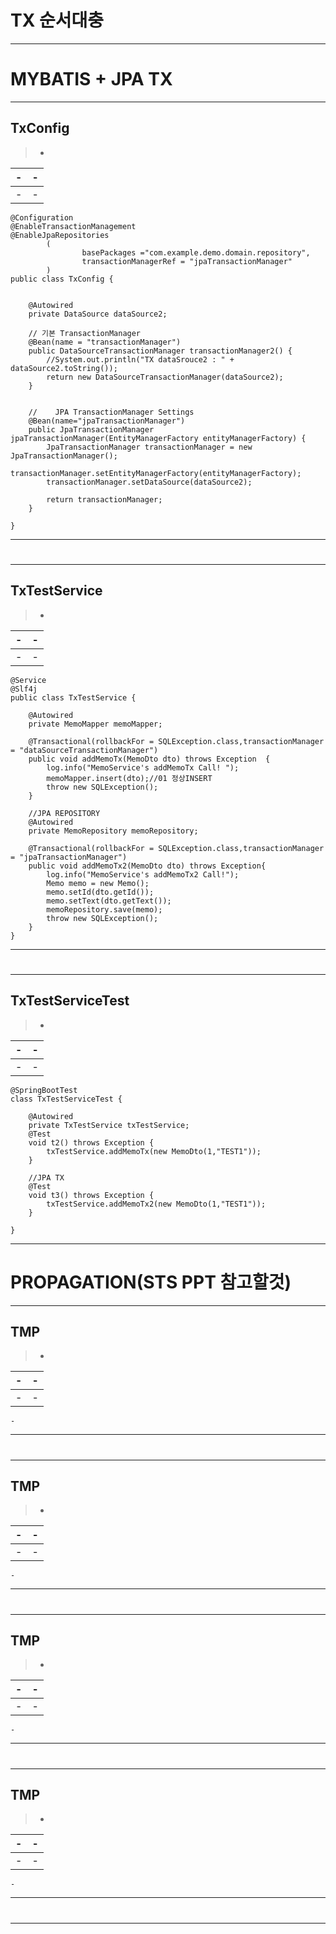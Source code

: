 # TX 순서대충

---
# MYBATIS  + JPA TX  
---


TxConfig
---
> - <br>

|-|-|
|-|-|
|-|-|

```
@Configuration
@EnableTransactionManagement
@EnableJpaRepositories
        (
                basePackages ="com.example.demo.domain.repository",
                transactionManagerRef = "jpaTransactionManager"
        )
public class TxConfig {


    @Autowired
    private DataSource dataSource2;

    // 기본 TransactionManager
    @Bean(name = "transactionManager")
    public DataSourceTransactionManager transactionManager2() {
        //System.out.println("TX dataSrouce2 : " + dataSource2.toString());
        return new DataSourceTransactionManager(dataSource2);
    }


    //    JPA TransactionManager Settings
    @Bean(name="jpaTransactionManager")
    public JpaTransactionManager  jpaTransactionManager(EntityManagerFactory entityManagerFactory) {
        JpaTransactionManager transactionManager = new JpaTransactionManager();
        transactionManager.setEntityManagerFactory(entityManagerFactory);
        transactionManager.setDataSource(dataSource2);

        return transactionManager;
    }

}
```

---
#
---


TxTestService
---
> - <br>

|-|-|
|-|-|
|-|-|

```
@Service
@Slf4j
public class TxTestService {

    @Autowired
    private MemoMapper memoMapper;

    @Transactional(rollbackFor = SQLException.class,transactionManager = "dataSourceTransactionManager")
    public void addMemoTx(MemoDto dto) throws Exception	 {
        log.info("MemoService's addMemoTx Call! ");
        memoMapper.insert(dto);//01 정상INSERT
        throw new SQLException();
    }

    //JPA REPOSITORY
    @Autowired
    private MemoRepository memoRepository;

    @Transactional(rollbackFor = SQLException.class,transactionManager = "jpaTransactionManager")
    public void addMemoTx2(MemoDto dto) throws Exception{
        log.info("MemoService's addMemoTx2 Call!");
        Memo memo = new Memo();
        memo.setId(dto.getId());
        memo.setText(dto.getText());
        memoRepository.save(memo);
        throw new SQLException();
    }
}
```

---
#
---


TxTestServiceTest
---
> - <br>

|-|-|
|-|-|
|-|-|

```
@SpringBootTest
class TxTestServiceTest {

    @Autowired
    private TxTestService txTestService;
    @Test
    void t2() throws Exception {
        txTestService.addMemoTx(new MemoDto(1,"TEST1"));
    }

    //JPA TX
    @Test
    void t3() throws Exception {
        txTestService.addMemoTx2(new MemoDto(1,"TEST1"));
    }

}
```

---
# PROPAGATION(STS PPT 참고할것)
---


TMP
---
> - <br>

|-|-|
|-|-|
|-|-|

```
-
```

---
#
---


TMP
---
> - <br>

|-|-|
|-|-|
|-|-|

```
-
```

---
#
---


TMP
---
> - <br>

|-|-|
|-|-|
|-|-|

```
-
```

---
#
---


TMP
---
> - <br>

|-|-|
|-|-|
|-|-|

```
-
```

---
#
---

